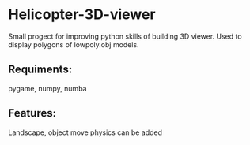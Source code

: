 # Helicopter-3D-viewer

Small progect for improving python skills of building 3D viewer. Used to display polygons of lowpoly.obj models.

## Requiments:

pygame,
numpy,
numba

## Features:
Landscape, object move physics can be added
